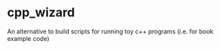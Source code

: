 cpp_wizard
==========

An alternative to build scripts for running toy c++ programs (i.e. for book example code)
